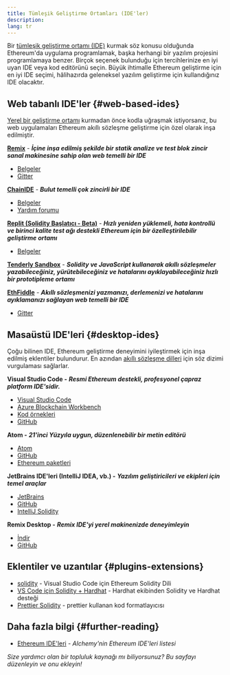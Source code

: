```yaml
---
title: Tümleşik Geliştirme Ortamları (IDE'ler)
description:
lang: tr
---
```


Bir [tümleşik geliştirme ortamı (IDE)](https://wikipedia.org/wiki/Integrated_development_environment) kurmak söz konusu olduğunda Ethereum'da uygulama programlamak, başka herhangi bir yazılım projesini programlamaya benzer. Birçok seçenek bulunduğu için tercihlerinize en iyi uyan IDE veya kod editörünü seçin. Büyük ihtimalle Ethereum geliştirme için en iyi IDE seçimi, hâlihazırda geleneksel yazılım geliştirme için kullandığınız IDE olacaktır.

## Web tabanlı IDE'ler {#web-based-ides}

[Yerel bir geliştirme ortamı](/developers/local-environment/) kurmadan önce kodla uğraşmak istiyorsanız, bu web uygulamaları Ethereum akıllı sözleşme geliştirme için özel olarak inşa edilmiştir.

**[Remix](https://remix.ethereum.org/)** - **_İçine inşa edilmiş şekilde bir statik analize ve test blok zincir sanal makinesine sahip olan web temelli bir IDE_**

- [Belgeler](https://remix-ide.readthedocs.io/en/latest/#)
- [Gitter](https://gitter.im/ethereum/remix)

**[ChainIDE](https://chainide.com/)** - **_Bulut temelli çok zincirli bir IDE_**

- [Belgeler](https://chainide.gitbook.io/chainide-english-1/)
- [Yardım forumu](https://forum.chainide.com/)

**[Replit (Solidity Başlatıcı - Beta)](https://replit.com/@replit/Solidity-starter-beta)** - **_Hızlı yeniden yüklemeli, hata kontrollü ve birinci kalite test ağı destekli Ethereum için bir özelleştirilebilir geliştirme ortamı_**

- [Belgeler](https://docs.replit.com/)

**[Tenderly Sandbox](https://sandbox.tenderly.co/)** - **_Solidity ve JavaScript kullanarak akıllı sözleşmeler yazabileceğiniz, yürütebileceğiniz ve hatalarını ayıklayabileceğiniz hızlı bir prototipleme ortamı_**

**[EthFiddle](https://ethfiddle.com/)** - **_Akıllı sözleşmenizi yazmanızı, derlemenizi ve hatalarını ayıklamanızı sağlayan web temelli bir IDE_**

- [Gitter](https://gitter.im/loomnetwork/ethfiddle)

## Masaüstü IDE'leri {#desktop-ides}

Çoğu bilinen IDE, Ethereum geliştirme deneyimini iyileştirmek için inşa edilmiş eklentiler bulundurur. En azından [akıllı sözleşme dilleri](/developers/docs/smart-contracts/languages/) için söz dizimi vurgulaması sağlarlar.

**Visual Studio Code -** **_Resmi Ethereum destekli, profesyonel çapraz platform IDE'sidir._**

- [Visual Studio Code](https://code.visualstudio.com/)
- [Azure Blockchain Workbench](https://azuremarketplace.microsoft.com/en-us/marketplace/apps/microsoft-azure-blockchain.azure-blockchain-workbench?tab=Overview)
- [Kod örnekleri](https://github.com/Azure-Samples/blockchain/blob/master/blockchain-workbench/application-and-smart-contract-samples/readme.md)
- [GitHub](https://github.com/microsoft/vscode)

**Atom -** **_21'inci Yüzyıla uygun, düzenlenebilir bir metin editörü_**

- [Atom](https://atom.io/)
- [GitHub](https://github.com/atom)
- [Ethereum paketleri](https://atom.io/packages/search?utf8=%E2%9C%93&q=keyword%3Aethereum&commit=Search)

**JetBrains IDE'leri (IntelliJ IDEA, vb.) -** **_Yazılım geliştiricileri ve ekipleri için temel araçlar_**

- [JetBrains](https://www.jetbrains.com/)
- [GitHub](https://github.com/JetBrains)
- [IntelliJ Solidity](https://github.com/intellij-solidity/intellij-solidity/)

**Remix Desktop -** **_Remix IDE'yi yerel makinenizde deneyimleyin_**

- [İndir](https://github.com/ethereum/remix-desktop/releases)
- [GitHub](https://github.com/ethereum/remix-desktop)

## Eklentiler ve uzantılar {#plugins-extensions}

- [solidity](https://marketplace.visualstudio.com/items?itemName=JuanBlanco.solidity) - Visual Studio Code için Ethereum Solidity Dili
- [VS Code için Solidity + Hardhat](https://marketplace.visualstudio.com/items?itemName=NomicFoundation.hardhat-solidity) - Hardhat ekibinden Solidity ve Hardhat desteği
- [Prettier Solidity](https://github.com/prettier-solidity/prettier-plugin-solidity) - prettier kullanan kod formatlayıcısı

## Daha fazla bilgi {#further-reading}

- [Ethereum IDE'leri](https://www.alchemy.com/list-of/web3-ides-on-ethereum) _- Alchemy'nin Ethereum IDE'leri listesi_

_Size yardımcı olan bir topluluk kaynağı mı biliyorsunuz? Bu sayfayı düzenleyin ve onu ekleyin!_
